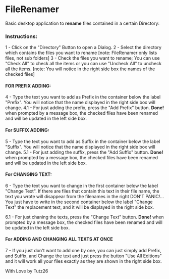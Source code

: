 # **FileRenamer**

Basic desktop application to **rename** files contained in a certain Directory:

### Instructions:

1 - Click on the "Directory" Button to open a Dialog.
2 - Select the directory which contains the files you want to rename
  [note: FileRenamer only lists files, not sub folders]
3 - Check the files you want to rename;
    You can use "Check All" to check all the items or
    you can use "Uncheck All" to uncheck all the items.
  [note: You will notice in the right side box the names of the checked files]
  
####  FOR PREFIX ADDING:
4 - Type the text you want to add as Prefix in the container below the label
    "Prefix". You will notice that the name displayed in the right side box will change.
4.1 - For just adding the prefix, press the "Add Prefix" button.
          **Done!** when prompted by a message box, the checked files have been renamed and will be
           updated in the left side box.

####  For SUFFIX ADDING:
5 - Type the text you want to add as Suffix in the container below the label
    "Suffix". You will notice that the name displayed in the right side box will change.
5.1 - For just adding the suffix, press the "Add Suffix" button.
          **Done!** when prompted by a message box, the checked files have been renamed and will be
           updated in the left side box.
                      
####  For CHANGING TEXT:
6 - Type the text you want to change in the first container below the label
    "Change Text". If there are files that contain this text in their file name, the 
    text you wrote will disappear from the filenames in the right DON'T PANIC!...
    You just have to write in the second container below the label "Change Text" the
    replacement text, and it will be displayed in the right side box.
    
6.1 - For just chaning the texts, press the "Change Text" button.
          **Done!** when prompted by a message box, the checked files have been renamed and will be
           updated in the left side box.
   
####   For ADDING AND CHANGING ALL TEXTS AT ONCE
7 - If you just don't want to add one by one, you can just simply add Prefix, and Suffix, and Change the
    text and just press the button "Use All Editions" and it will work all your files exactly as they
    are shown in the right side box.



With Love by Tutz26

